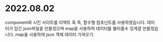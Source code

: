 # 2022.08.02

component화 시킨 사이트를 리액트 훅 즉, 함수형 컴포넌트를 사용하였습니다.
데이터가 담긴 json파일을 만들었으며 map을 사용하여 데이터를 불러올수 있게끔 만들었습니다. 
map을 사용하여 json 객체 데이터 가져오기

